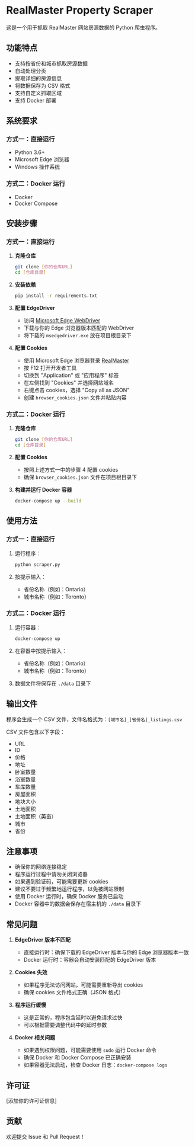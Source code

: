 # RealMaster Property Scraper

这是一个用于抓取 RealMaster 网站房源数据的 Python 爬虫程序。

## 功能特点

- 支持按省份和城市抓取房源数据
- 自动处理分页
- 提取详细的房源信息
- 将数据保存为 CSV 格式
- 支持自定义抓取区域
- 支持 Docker 部署

## 系统要求

### 方式一：直接运行
- Python 3.6+
- Microsoft Edge 浏览器
- Windows 操作系统

### 方式二：Docker 运行
- Docker
- Docker Compose

## 安装步骤

### 方式一：直接运行

1. **克隆仓库**
   ```bash
   git clone [你的仓库URL]
   cd [仓库目录]
   ```

2. **安装依赖**
   ```bash
   pip install -r requirements.txt
   ```

3. **配置 EdgeDriver**
   - 访问 [Microsoft Edge WebDriver](https://developer.microsoft.com/en-us/microsoft-edge/tools/webdriver/)
   - 下载与你的 Edge 浏览器版本匹配的 WebDriver
   - 将下载的 `msedgedriver.exe` 放在项目根目录下

4. **配置 Cookies**
   - 使用 Microsoft Edge 浏览器登录 [RealMaster](https://www.realmaster.com)
   - 按 F12 打开开发者工具
   - 切换到 "Application" 或 "应用程序" 标签
   - 在左侧找到 "Cookies" 并选择网站域名
   - 右键点击 cookies，选择 "Copy all as JSON"
   - 创建 `browser_cookies.json` 文件并粘贴内容

### 方式二：Docker 运行

1. **克隆仓库**
   ```bash
   git clone [你的仓库URL]
   cd [仓库目录]
   ```

2. **配置 Cookies**
   - 按照上述方式一中的步骤 4 配置 cookies
   - 确保 `browser_cookies.json` 文件在项目根目录下

3. **构建并运行 Docker 容器**
   ```bash
   docker-compose up --build
   ```

## 使用方法

### 方式一：直接运行

1. 运行程序：
   ```bash
   python scraper.py
   ```

2. 按提示输入：
   - 省份名称（例如：Ontario）
   - 城市名称（例如：Toronto）

### 方式二：Docker 运行

1. 运行容器：
   ```bash
   docker-compose up
   ```

2. 在容器中按提示输入：
   - 省份名称（例如：Ontario）
   - 城市名称（例如：Toronto）

3. 数据文件将保存在 `./data` 目录下

## 输出文件

程序会生成一个 CSV 文件，文件名格式为：`[城市名]_[省份名]_listings.csv`

CSV 文件包含以下字段：
- URL
- ID
- 价格
- 地址
- 卧室数量
- 浴室数量
- 车库数量
- 房屋面积
- 地块大小
- 土地面积
- 土地面积（英亩）
- 城市
- 省份

## 注意事项

- 确保你的网络连接稳定
- 程序运行过程中请勿关闭浏览器
- 如果遇到验证码，可能需要更新 cookies
- 建议不要过于频繁地运行程序，以免被网站限制
- 使用 Docker 运行时，确保 Docker 服务已启动
- Docker 容器中的数据会保存在宿主机的 `./data` 目录下

## 常见问题

1. **EdgeDriver 版本不匹配**
   - 直接运行时：确保下载的 EdgeDriver 版本与你的 Edge 浏览器版本一致
   - Docker 运行时：容器会自动安装匹配的 EdgeDriver 版本

2. **Cookies 失效**
   - 如果程序无法访问网站，可能需要重新导出 cookies
   - 确保 cookies 文件格式正确（JSON 格式）

3. **程序运行缓慢**
   - 这是正常的，程序包含延时以避免请求过快
   - 可以根据需要调整代码中的延时参数

4. **Docker 相关问题**
   - 如果遇到权限问题，可能需要使用 `sudo` 运行 Docker 命令
   - 确保 Docker 和 Docker Compose 已正确安装
   - 如果容器无法启动，检查 Docker 日志：`docker-compose logs`

## 许可证

[添加你的许可证信息]

## 贡献

欢迎提交 Issue 和 Pull Request！ 